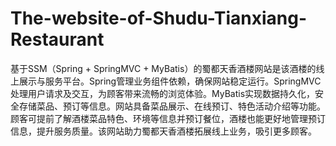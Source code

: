# The-website-of-Shudu-Tianxiang-Restaurant
基于SSM（Spring + SpringMVC + MyBatis）的蜀都天香酒楼网站是该酒楼的线上展示与服务平台。Spring管理业务组件依赖，确保网站稳定运行。SpringMVC处理用户请求及交互，为顾客带来流畅的浏览体验。MyBatis实现数据持久化，安全存储菜品、预订等信息。网站具备菜品展示、在线预订、特色活动介绍等功能。顾客可提前了解酒楼菜品特色、环境等信息并预订餐位，酒楼也能更好地管理预订信息，提升服务质量。该网站助力蜀都天香酒楼拓展线上业务，吸引更多顾客。
